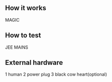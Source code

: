<!---

This file is used to generate your project datasheet. Please fill in the information below and delete any unused
sections.

You can also include images in this folder and reference them in the markdown. Each image must be less than
512 kb in size, and the combined size of all images must be less than 1 MB.
-->

## How it works

MAGIC
## How to test

JEE MAINS

## External hardware

1 human
2 power plug
3 black cow heart(optional)
